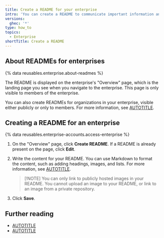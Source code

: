 ```yaml
---
title: Create a README for your enterprise
intro: 'You can create a README to communicate important information and resources with members in your enterprise.'
versions:
  ghec: '*'
type: how_to
topics:
  - Enterprise
shortTitle: Create a README
---
```


## About READMEs for enterprises

{% data reusables.enterprise.about-readmes %}

The README is displayed on the enterprise's "Overview" page, which is the landing page you see when you navigate to the enterprise. This page is only visible to members of the enterprise.

You can also create READMEs for organizations in your enterprise, visible either publicly or only to members. For more information, see [AUTOTITLE](/organizations/collaborating-with-groups-in-organizations/customizing-your-organizations-profile).

## Creating a README for an enterprise

{% data reusables.enterprise-accounts.access-enterprise %}
1. On the "Overview" page, click **Create README**. If a README is already present on the page, click **Edit**.
1. Write the content for your README. You can use Markdown to format the content, such as adding headings, images, and lists. For more information, see [AUTOTITLE](/get-started/writing-on-github/getting-started-with-writing-and-formatting-on-github/basic-writing-and-formatting-syntax).

   >[!NOTE] You can only link to publicly hosted images in your README. You cannot upload an image to your README, or link to an image from a private repository.

1. Click **Save**.

## Further reading

* [AUTOTITLE](/repositories/managing-your-repositorys-settings-and-features/customizing-your-repository/about-readmes)
* [AUTOTITLE](/account-and-profile/setting-up-and-managing-your-github-profile/customizing-your-profile/managing-your-profile-readme)
